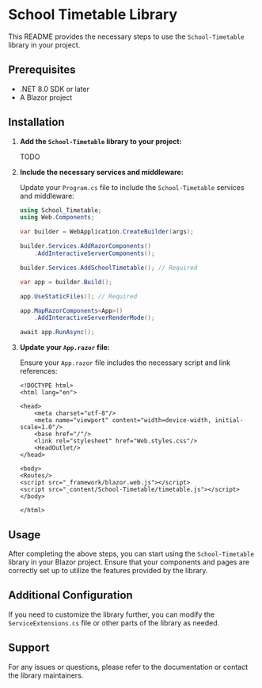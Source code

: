 ﻿# School Timetable Library

This README provides the necessary steps to use the `School-Timetable` library in your project.

## Prerequisites

- .NET 8.0 SDK or later
- A Blazor project

## Installation

1. **Add the `School-Timetable` library to your project:**

    TODO

2. **Include the necessary services and middleware:**

   Update your `Program.cs` file to include the `School-Timetable` services and middleware:

   ```csharp
   using School_Timetable;
   using Web.Components;

   var builder = WebApplication.CreateBuilder(args);

   builder.Services.AddRazorComponents()
       .AddInteractiveServerComponents();

   builder.Services.AddSchoolTimetable(); // Required

   var app = builder.Build();

   app.UseStaticFiles(); // Required

   app.MapRazorComponents<App>()
       .AddInteractiveServerRenderMode();

   await app.RunAsync();
   ```

3. **Update your `App.razor` file:**

   Ensure your `App.razor` file includes the necessary script and link references:

   ```razor
   <!DOCTYPE html>
   <html lang="en">

   <head>
       <meta charset="utf-8"/>
       <meta name="viewport" content="width=device-width, initial-scale=1.0"/>
       <base href="/"/>
       <link rel="stylesheet" href="Web.styles.css"/>
       <HeadOutlet/>
   </head>

   <body>
   <Routes/>
   <script src="_framework/blazor.web.js"></script>
   <script src="_content/School-Timetable/timetable.js"></script>
   </body>

   </html>
   ```

## Usage

After completing the above steps, you can start using the `School-Timetable` library in your Blazor project. Ensure that your components and pages are correctly set up to utilize the features provided by the library.

## Additional Configuration

If you need to customize the library further, you can modify the `ServiceExtensions.cs` file or other parts of the library as needed.

## Support

For any issues or questions, please refer to the documentation or contact the library maintainers.